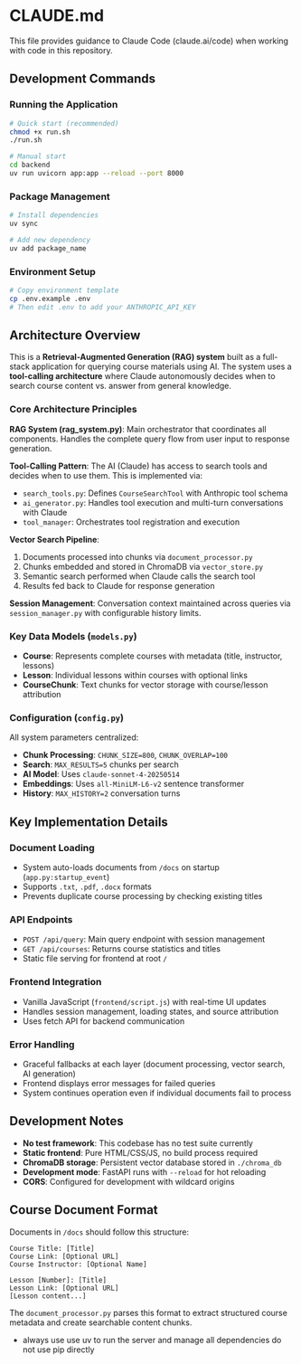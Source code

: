 # CLAUDE.md

This file provides guidance to Claude Code (claude.ai/code) when working with code in this repository.

## Development Commands

### Running the Application
```bash
# Quick start (recommended)
chmod +x run.sh
./run.sh

# Manual start
cd backend
uv run uvicorn app:app --reload --port 8000
```

### Package Management
```bash
# Install dependencies
uv sync

# Add new dependency
uv add package_name
```

### Environment Setup
```bash
# Copy environment template
cp .env.example .env
# Then edit .env to add your ANTHROPIC_API_KEY
```

## Architecture Overview

This is a **Retrieval-Augmented Generation (RAG) system** built as a full-stack application for querying course materials using AI. The system uses a **tool-calling architecture** where Claude autonomously decides when to search course content vs. answer from general knowledge.

### Core Architecture Principles

**RAG System (rag_system.py)**: Main orchestrator that coordinates all components. Handles the complete query flow from user input to response generation.

**Tool-Calling Pattern**: The AI (Claude) has access to search tools and decides when to use them. This is implemented via:
- `search_tools.py`: Defines `CourseSearchTool` with Anthropic tool schema
- `ai_generator.py`: Handles tool execution and multi-turn conversations with Claude
- `tool_manager`: Orchestrates tool registration and execution

**Vector Search Pipeline**:
1. Documents processed into chunks via `document_processor.py`
2. Chunks embedded and stored in ChromaDB via `vector_store.py`
3. Semantic search performed when Claude calls the search tool
4. Results fed back to Claude for response generation

**Session Management**: Conversation context maintained across queries via `session_manager.py` with configurable history limits.

### Key Data Models (`models.py`)

- **Course**: Represents complete courses with metadata (title, instructor, lessons)
- **Lesson**: Individual lessons within courses with optional links
- **CourseChunk**: Text chunks for vector storage with course/lesson attribution

### Configuration (`config.py`)

All system parameters centralized:
- **Chunk Processing**: `CHUNK_SIZE=800`, `CHUNK_OVERLAP=100`
- **Search**: `MAX_RESULTS=5` chunks per search
- **AI Model**: Uses `claude-sonnet-4-20250514`
- **Embeddings**: Uses `all-MiniLM-L6-v2` sentence transformer
- **History**: `MAX_HISTORY=2` conversation turns

## Key Implementation Details

### Document Loading
- System auto-loads documents from `/docs` on startup (`app.py:startup_event`)
- Supports `.txt`, `.pdf`, `.docx` formats
- Prevents duplicate course processing by checking existing titles

### API Endpoints
- `POST /api/query`: Main query endpoint with session management
- `GET /api/courses`: Returns course statistics and titles
- Static file serving for frontend at root `/`

### Frontend Integration
- Vanilla JavaScript (`frontend/script.js`) with real-time UI updates
- Handles session management, loading states, and source attribution
- Uses fetch API for backend communication

### Error Handling
- Graceful fallbacks at each layer (document processing, vector search, AI generation)
- Frontend displays error messages for failed queries
- System continues operation even if individual documents fail to process

## Development Notes

- **No test framework**: This codebase has no test suite currently
- **Static frontend**: Pure HTML/CSS/JS, no build process required
- **ChromaDB storage**: Persistent vector database stored in `./chroma_db`
- **Development mode**: FastAPI runs with `--reload` for hot reloading
- **CORS**: Configured for development with wildcard origins

## Course Document Format

Documents in `/docs` should follow this structure:
```
Course Title: [Title]
Course Link: [Optional URL]
Course Instructor: [Optional Name]

Lesson [Number]: [Title]
Lesson Link: [Optional URL]
[Lesson content...]
```

The `document_processor.py` parses this format to extract structured course metadata and create searchable content chunks.
- always use use uv to run the server and manage all dependencies do not use pip directly